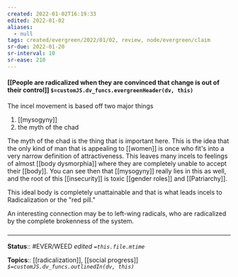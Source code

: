 ```yaml
---
created: 2022-01-02T16:19:33 
edited: 2022-01-02
aliases:
  - null
tags: created/evergreen/2022/01/02, review, node/evergreen/claim
sr-due: 2022-01-20
sr-interval: 10
sr-ease: 210
---
```


#### [[People are radicalized when they are convinced that change is out of their control]] `$=customJS.dv_funcs.evergreenHeader(dv, this)`

The incel movement is based off two major things
1. [[mysogyny]]
2. the myth of the chad

The myth of the chad is the thing that is important here. This is the idea that the only kind of man that is appealing to [[women]] is once who fit's into a very narrow definition of attractiveness. This leaves many incels to feelings of almost [[body dysmorphia]] where they are completely unable to accept their [[body]]. You can see then that [[mysogyny]] really lies in this as well, and the root of this [[insecurity]] is toxic [[gender roles]] and [[Patriarchy]].

This ideal body is completely unattainable and that is what leads incels to Radicalization or the "red pill."

An interesting connection may be to left-wing radicals, who are radicalized by the complete brokenness of the system. 
 

### <hr class="footnote"/>

**Status**:: #EVER/WEED
*edited `=this.file.mtime`*

**Topics**:: [[radicalization]], [[social progress]]
*`$=customJS.dv_funcs.outlinedIn(dv, this)`*


